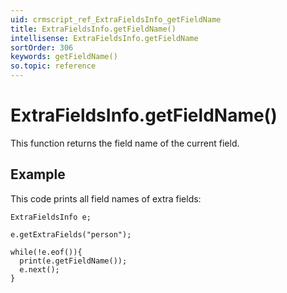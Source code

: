 ```yaml
---
uid: crmscript_ref_ExtraFieldsInfo_getFieldName
title: ExtraFieldsInfo.getFieldName()
intellisense: ExtraFieldsInfo.getFieldName
sortOrder: 306
keywords: getFieldName()
so.topic: reference
---
```


# ExtraFieldsInfo.getFieldName()

This function returns the field name of the current field.

## Example

This code prints all field names of extra fields:

    ExtraFieldsInfo e;
   
    e.getExtraFields("person");
   
    while(!e.eof()){
      print(e.getFieldName());
      e.next();
    }

